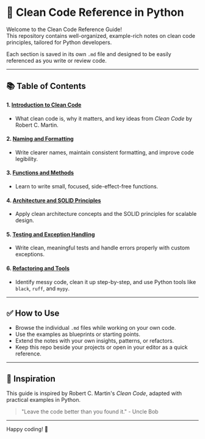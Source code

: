 # 🧼 Clean Code Reference in Python

Welcome to the Clean Code Reference Guide!  
This repository contains well-organized, example-rich notes on clean code principles, tailored for Python developers.

Each section is saved in its own `.md` file and designed to be easily referenced as you write or review code.

---

## 📚 Table of Contents

#### 1. [Introduction to Clean Code](01_clean_code_intro.md)

- What clean code is, why it matters, and key ideas from _Clean Code_ by Robert C. Martin.

#### 2. [Naming and Formatting](02_naming_and_formatting.md)

- Write clearer names, maintain consistent formatting, and improve code legibility.

#### 3. [Functions and Methods](03_functions_and_methods.md)

- Learn to write small, focused, side-effect-free functions.

#### 4. [Architecture and SOLID Principles](04_architecture_and_solid.md)

- Apply clean architecture concepts and the SOLID principles for scalable design.

#### 5. [Testing and Exception Handling](05_testing_and_exceptions.md)

- Write clean, meaningful tests and handle errors properly with custom exceptions.

#### 6. [Refactoring and Tools](06_refactoring_and_tools.md)

- Identify messy code, clean it up step-by-step, and use Python tools like `black`, `ruff`, and `mypy`.

---

## ✅ How to Use

- Browse the individual `.md` files while working on your own code.
- Use the examples as blueprints or starting points.
- Extend the notes with your own insights, patterns, or refactors.
- Keep this repo beside your projects or open in your editor as a quick reference.

---

## 🧠 Inspiration

This guide is inspired by Robert C. Martin's _Clean Code_, adapted with practical examples in Python.

> "Leave the code better than you found it." - Uncle Bob

---

Happy coding! 🚀
